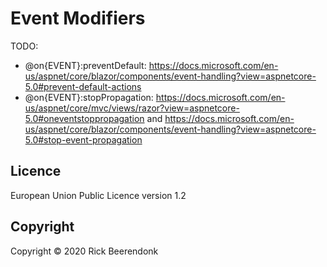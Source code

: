 # Event Modifiers

TODO:

- @on{EVENT}:preventDefault: https://docs.microsoft.com/en-us/aspnet/core/blazor/components/event-handling?view=aspnetcore-5.0#prevent-default-actions
- @on{EVENT}:stopPropagation: https://docs.microsoft.com/en-us/aspnet/core/mvc/views/razor?view=aspnetcore-5.0#oneventstoppropagation and https://docs.microsoft.com/en-us/aspnet/core/blazor/components/event-handling?view=aspnetcore-5.0#stop-event-propagation

## Licence

European Union Public Licence version 1.2

## Copyright

Copyright © 2020 Rick Beerendonk
